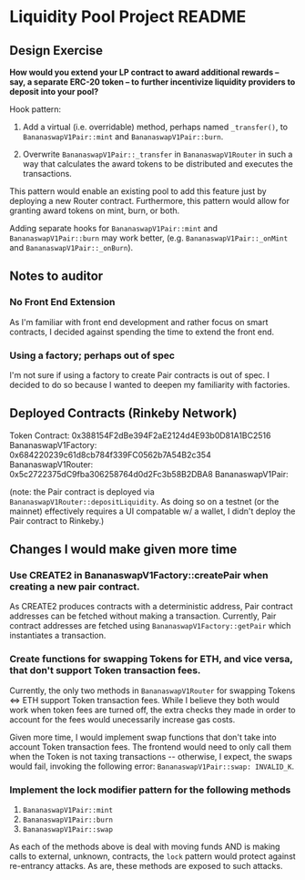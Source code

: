 # Liquidity Pool Project README

## Design Exercise

**How would you extend your LP contract to award additional rewards – say, a separate ERC-20 token – to further incentivize liquidity providers to deposit into your pool?**

Hook pattern:

1. Add a virtual (i.e. overridable) method, perhaps named `_transfer()`, to `BananaswapV1Pair::mint` and `BananaswapV1Pair::burn`.

2. Overwrite `BananaswapV1Pair::_transfer` in `BananaswapV1Router` in such a way that calculates the award tokens to be distributed and executes the transactions.

This pattern would enable an existing pool to add this feature just by deploying a new Router contract. Furthermore, this pattern would allow for granting award tokens on mint, burn, or both.

Adding separate hooks for `BananaswapV1Pair::mint` and `BananaswapV1Pair::burn` may work better, (e.g. `BananaswapV1Pair::_onMint` and `BananaswapV1Pair::_onBurn`).

## Notes to auditor

### No Front End Extension

As I'm familiar with front end development and rather focus on smart contracts, I decided against spending the time to extend the front end.

### Using a factory; perhaps out of spec

I'm not sure if using a factory to create Pair contracts is out of spec. I decided to do so because I wanted to deepen my familiarity with factories.

## Deployed Contracts (Rinkeby Network)

Token Contract: 0x388154F2dBe394F2aE2124d4E93b0D81A1BC2516
BananaswapV1Factory: 0x684220239c61d8cb784f339FC0562b7A54B2c354
BananaswapV1Router: 0x5c2722375dC9fba306258764d0d2Fc3b58B2DBA8
BananaswapV1Pair:

(note: the Pair contract is deployed via `BananaswapV1Router::depositLiquidity`. As doing so on a testnet (or the mainnet) effectively requires a UI compatable w/ a wallet, I didn't deploy the Pair contract to Rinkeby.)

## Changes I would make given more time

### Use CREATE2 in BananaswapV1Factory::createPair when creating a new pair contract.

As CREATE2 produces contracts with a deterministic address, Pair contract addresses can be fetched without making a transaction. Currently, Pair contract addresses are fetched using `BananaswapV1Factory::getPair` which instantiates a transaction.

### Create functions for swapping Tokens for ETH, and vice versa, that don't support Token transaction fees.

Currently, the only two methods in `BananaswapV1Router` for swapping Tokens <=> ETH support Token transaction fees. While I believe they both would work when token fees are turned off, the extra checks they made in order to account for the fees would unecessarily increase gas costs.

Given more time, I would implement swap functions that don't take into account Token transaction fees. The frontend would need to only call them when the Token is not taxing transactions -- otherwise, I expect, the swaps would fail, invoking the following error: `BananaswapV1Pair::swap: INVALID_K`.

### Implement the **lock** modifier pattern for the following methods

1. `BananaswapV1Pair::mint`
2. `BananaswapV1Pair::burn`
3. `BananaswapV1Pair::swap`

As each of the methods above is deal with moving funds AND is making calls to external, unknown, contracts, the `lock` pattern would protect against re-entrancy attacks. As are, these methods are exposed to such attacks.
